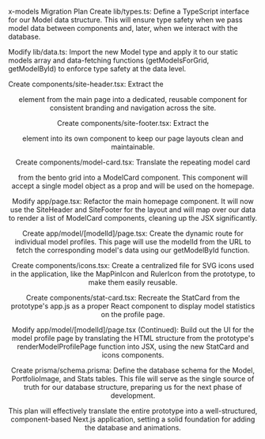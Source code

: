 x-models Migration Plan
Create lib/types.ts: Define a TypeScript interface for our Model data structure. This will ensure type safety when we pass model data between components and, later, when we interact with the database.

Modify lib/data.ts: Import the new Model type and apply it to our static models array and data-fetching functions (getModelsForGrid, getModelById) to enforce type safety at the data level.

Create components/site-header.tsx: Extract the <header> element from the main page into a dedicated, reusable component for consistent branding and navigation across the site.

Create components/site-footer.tsx: Extract the <footer> element into its own component to keep our page layouts clean and maintainable.

Create components/model-card.tsx: Translate the repeating model card <div> from the bento grid into a ModelCard component. This component will accept a single model object as a prop and will be used on the homepage.

Modify app/page.tsx: Refactor the main homepage component. It will now use the SiteHeader and SiteFooter for the layout and will map over our data to render a list of ModelCard components, cleaning up the JSX significantly.

Create app/model/[modelId]/page.tsx: Create the dynamic route for individual model profiles. This page will use the modelId from the URL to fetch the corresponding model's data using our getModelById function.

Create components/icons.tsx: Create a centralized file for SVG icons used in the application, like the MapPinIcon and RulerIcon from the prototype, to make them easily reusable.

Create components/stat-card.tsx: Recreate the StatCard from the prototype's app.js as a proper React component to display model statistics on the profile page.

Modify app/model/[modelId]/page.tsx (Continued): Build out the UI for the model profile page by translating the HTML structure from the prototype's renderModelProfilePage function into JSX, using the new StatCard and icons components.

Create prisma/schema.prisma: Define the database schema for the Model, PortfolioImage, and Stats tables. This file will serve as the single source of truth for our database structure, preparing us for the next phase of development.

This plan will effectively translate the entire prototype into a well-structured, component-based Next.js application, setting a solid foundation for adding the database and animations.
